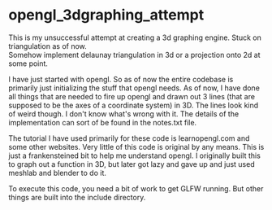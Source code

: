 # opengl_3dgraphing_attempt
This is my unsuccessful attempt at creating a 3d graphing engine.  Stuck on triangulation as of now.  
Somehow implement delaunay triangulation in 3d or a projection onto 2d at some point.

I have just started with opengl.  So as of now the entire codebase is primarily just initializing the stuff that opengl needs.
As of now, I have done all things that are needed to fire up opengl and drawn out 3 lines (that are supposed to be the axes of 
a coordinate system) in 3D.  The lines look kind of weird though.  I don't know what's wrong with it.  The details of the 
implementation can sort of be found in the notes.txt file.

The tutorial I have used primarily for these code is learnopengl.com and some other websites.  Very little of this code is original
by any means.  This is just a frankensteined bit to help me understand opengl.  I originally built this to graph out a function in 3D,
but later got lazy and gave up and just used meshlab and blender to do it.

To execute this code, you need a bit of work to get GLFW running.  But other things are built into the include directory.  
